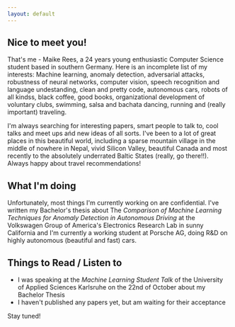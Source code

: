 ```yaml
---
layout: default
---
```


## Nice to meet you!
That's me - Maike Rees, a 24 years young enthusiastic Computer Science student based in southern Germany. Here is an incomplete list of my interests: Machine learning, anomaly detection, adversarial attacks, robustness of neural networks, computer vision, speech recognition and language undestanding, clean and pretty code, autonomous cars, robots of all kindss, black coffee, good books, organizational development of voluntary clubs, swimming, salsa and bachata dancing, running and (really important) traveling.  

I'm always searching for interesting papers, smart people to talk to, cool talks and meet ups ańd new ideas of all sorts. I've been to a lot of great places in this beautiful world, including a sparse mountain village in the middle of nowhere in Nepal, vivid Silicon Valley, beautiful Canada and most recently to the absolutely underrated Baltic States (really, go there!!). Always happy about travel recommendations!

## What I'm doing
Unfortunately, most things I'm currently working on are confidential. I've written my Bachelor's thesis about The _Comparison of Machine Learning Techniques for Anomaly Detection in Autonomous Driving_ at the Volkswagen Group of America's Electronics Research Lab in sunny California and I'm currently a working student at Porsche AG, doing R&D on highly autonomous (beautiful and fast) cars.

## Things to Read / Listen to
*   I was speaking at the _Machine Learning Student Talk_ of the University of Applied Sciences Karlsruhe on the 22nd of October about my Bachelor Thesis
*   I haven't published any papers yet, but am waiting for their acceptance 


Stay tuned! 
